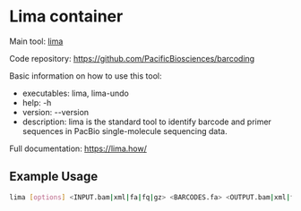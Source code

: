 # Lima container

Main tool: [lima](https://lima.how/)
  
Code repository: https://github.com/PacificBiosciences/barcoding

Basic information on how to use this tool:
- executables: lima, lima-undo
- help: -h
- version: --version
- description: lima is the standard tool to identify barcode and primer sequences in PacBio single-molecule sequencing data.

Full documentation: https://lima.how/

## Example Usage
```bash
lima [options] <INPUT.bam|xml|fa|fq|gz> <BARCODES.fa> <OUTPUT.bam|xml|fa|fq|gz>
```
